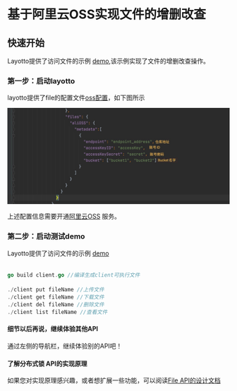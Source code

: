 # 基于阿里云OSS实现文件的增删改查

## 快速开始

Layotto提供了访问文件的示例 [demo](../../../../demo/file/client.go),该示例实现了文件的增删改查操作。

### 第一步：启动layotto

layotto提供了file的配置文件[oss配置](../../../../configs/config_file.json)，如下图所示

![img.png](../../../img/file/img.png)

上述配置信息需要开通[阿里云OSS](https://www.aliyun.com/product/oss) 服务。

### 第二步：启动测试demo

Layotto提供了访问文件的示例 [demo](../../../../demo/file/client.go)

```go

go build client.go //编译生成client可执行文件

./client put fileName //上传文件
./client get fileName //下载文件
./client del fileName //删除文件
./client list fileName //查看文件

```

#### 细节以后再说，继续体验其他API
通过左侧的导航栏，继续体验别的API吧！

#### 了解分布式锁 API的实现原理

如果您对实现原理感兴趣，或者想扩展一些功能，可以阅读[File API的设计文档](../../design/file/file-design.md)